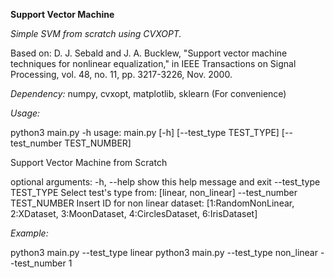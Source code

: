 **Support Vector Machine**

_Simple SVM from scratch using CVXOPT._

Based on: D. J. Sebald and J. A. Bucklew, "Support vector machine techniques for nonlinear equalization," in IEEE Transactions on Signal Processing, vol. 48, no. 11, pp. 3217-3226, Nov. 2000.

_Dependency:_
numpy,
cvxopt,
matplotlib,
sklearn (For convenience)


_Usage:_ 

python3 main.py -h
usage: main.py [-h] [--test_type TEST_TYPE] [--test_number TEST_NUMBER]

Support Vector Machine from Scratch

optional arguments:
  -h, --help            show this help message and exit
  --test_type TEST_TYPE
                        Select test's type from: [linear, non_linear]
  --test_number TEST_NUMBER
                        Insert ID for non linear dataset: [1:RandomNonLinear,
                        2:XDataset, 3:MoonDataset, 4:CirclesDataset,
                        6:IrisDataset]


_Example:_

python3 main.py --test_type linear
python3 main.py --test_type non_linear --test_number 1